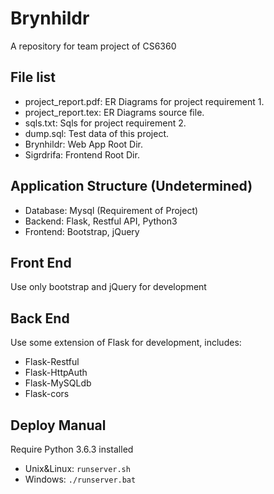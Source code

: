 # Brynhildr
A repository for team project of CS6360

## File list
* project_report.pdf: ER Diagrams for project requirement 1.
* project_report.tex: ER Diagrams source file.
* sqls.txt: Sqls for project requirement 2.
* dump.sql: Test data of this project.
* Brynhildr: Web App Root Dir.
* Sigrdrifa: Frontend Root Dir.

## Application Structure (Undetermined)
* Database: Mysql (Requirement of Project)
* Backend: Flask, Restful API, Python3
* Frontend: Bootstrap, jQuery

## Front End
Use only bootstrap and jQuery for development

## Back End
Use some extension of Flask for development, includes:

* Flask-Restful
* Flask-HttpAuth
* Flask-MySQLdb
* Flask-cors

## Deploy Manual

Require Python 3.6.3 installed

* Unix&Linux: ```runserver.sh```
* Windows:    ```./runserver.bat```
